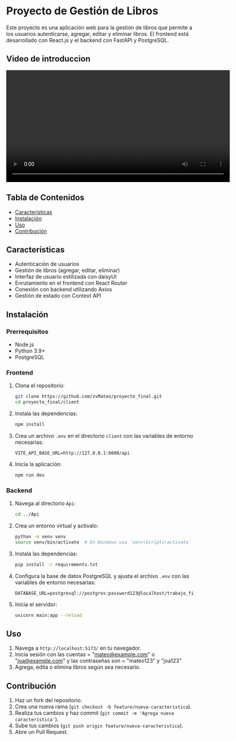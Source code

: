 # Proyecto de Gestión de Libros

Este proyecto es una aplicación web para la gestión de libros que permite a los usuarios autenticarse, agregar, editar y eliminar libros. El frontend está desarrollado con React.js y el backend con FastAPI y PostgreSQL.

## Video de introduccion
<video width="600" controls>
  <source src="/video/Proyecto final UBP .mp4" type="video/mp4">
  Tu navegador no soporta el elemento de video.
</video>


## Tabla de Contenidos

- [Características](#características)
- [Instalación](#instalación)
- [Uso](#uso)
- [Contribución](#contribución)

## Características

- Autenticación de usuarios
- Gestión de libros (agregar, editar, eliminar)
- Interfaz de usuario estilizada con daisyUI
- Enrutamiento en el frontend con React Router
- Conexión con backend utilizando Axios
- Gestión de estado con Context API

## Instalación

### Prerrequisitos

- Node.js
- Python 3.9+
- PostgreSQL

### Frontend

1. Clona el repositorio:

    ```bash
    git clone https://github.com/zvMateo/proyecto_final.git
    cd proyecto_final/client
    ```

2. Instala las dependencias:

    ```bash
    npm install
    ```

3. Crea un archivo `.env` en el directorio `client` con las variables de entorno necesarias:

    ```env
    VITE_API_BASE_URL=http://127.0.0.1:8000/api
    ```

4. Inicia la aplicación:

    ```bash
    npm run dev
    ```

### Backend

1. Navega al directorio `Api`:

    ```bash
    cd ../Api
    ```

2. Crea un entorno virtual y actívalo:

    ```bash
    python -m venv venv
    source venv/bin/activate  # En Windows usa `venv\Scripts\activate`
    ```

3. Instala las dependencias:

    ```bash
    pip install -r requirements.txt
    ```

4. Configura la base de datos PostgreSQL y ajusta el archivo `.env` con las variables de entorno necesarias:

    ```env
    DATABASE_URL=postgresql://postgres:password123@localhost/trabajo_final
    ```

5. Inicia el servidor:

    ```bash
    uvicorn main:app --reload
    ```

## Uso

1. Navega a `http://localhost:5173/` en tu navegador.
2. Inicia sesión con las cuentas = "mateo@example.com" o "joa@example.com" y las contraseñas son = "mateo123" y "joa123"
3. Agrega, edita o elimina libros según sea necesario.

## Contribución

1. Haz un fork del repositorio.
2. Crea una nueva rama (`git checkout -b feature/nueva-caracteristica`).
3. Realiza tus cambios y haz commit (`git commit -m 'Agrega nueva característica'`).
4. Sube tus cambios (`git push origin feature/nueva-caracteristica`).
5. Abre un Pull Request.
